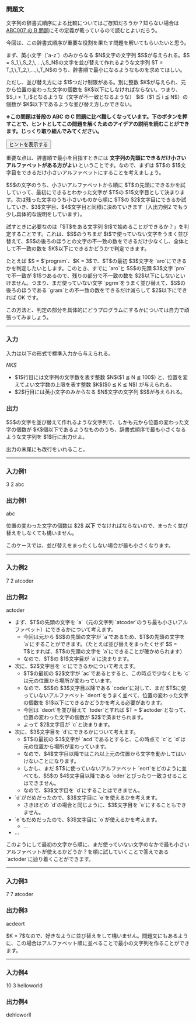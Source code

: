 
<div>

<script>
$(function() {
		$("#hint").on("click", function() {
			$(this).next().slideDown();
		});
	});

</script>

<div>

<div>

<section>

### **問題文**

<p>
文字列の辞書式順序による比較についてはご存知だろうか？知らない場合は <a href="http://abc007.contest.atcoder.jp/tasks/abc007_2">ABC007 の B 問題</a>にその定義が載っているので読むとよいだろう。
</p>

<p>
今回は、この辞書式順序が重要な役割を果たす問題を解いてもらいたいと思う。
</p>

<p>
まず、英小文字（`a-z`）のみからなる $N$文字の文字列 $S$が与えられる。$S = S_1,\,S_2,\,...,\,S_N$の文字を並び替えて作れるような文字列 $T = T_1,\,T_2,\,...,\,T_N$のうち、辞書順で最小になるようなものを求めてほしい。
</p>

<p>
ただし、並び替え方には $1$つだけ制限がある。別に整数 $K$が与えられ、元から位置の変わった文字の個数を $K$以下にしなければならない。つまり、$S_i ≠ T_i$となるような（文字が不一致となるような） $i$（$1 ≦ i ≦ N$）の個数が $K$以下であるような並び替え方しかできない。
</p>

<p>

<strong>
※この問題は普段の ABC の C 問題に比べ難しくなっています。下のボタンを押すことで、ヒントとしてこの問題を解くためのアイデアの説明を読むことができます。じっくり取り組んでみてください。
</strong>

</p>

<button>
ヒントを表示する
</button>

<div>

<p>
重要な点は、辞書順で最小を目指すときには 
	
<strong>
文字列の先頭にできるだけ小さいアルファベットがある方がよい
</strong>
ということです。なので、まずは $T$の $1$文字目をできるだけ小さいアルファベットにすることを考えましょう。

</p>

<p>
$S$の文字のうち、小さいアルファベットから順に $T$の先頭にできるかを試していって、最初にできるとわかった文字が $T$の $1$文字目として決まります。次は残った文字のうち小さいものから順に $T$の $2$文字目にできるか試していき、$3$文字目、$4$文字目と同様に決めていきます（入出力例2 でもう少し具体的な説明をしています）。
</p>

<p>
試すときに必要なのは「$T$をある文字列 $t$で始めることができるか？」を判定することです。これは、$S$のうちまだ $t$で使っていない文字をうまく並び替えて、$S$の後ろのほうとの文字の不一致の数をできるだけ少なくし、全体として不一致の数を $K$以下にできるかどうかで判定できます。
</p>

<p>
たとえば $S = $`program`、$K = 3$で、$T$の最初 $3$文字を `aro`にできるかを判定したいとします。このとき、すでに `aro`と $S$の先頭 $3$文字 `pro`で不一致が $1$つあるので、残りの部分で不一致の数を $2$以下にしないといけません。つまり、まだ使っていない文字 `pgrm`をうまく並び替えて、$S$の後ろのほうである `gram`との不一致の数をできるだけ減らして $2$以下にできれば OK です。
</p>

<p>
この方法と、判定の部分を具体的にどうプログラムにするかについては自力で頑張ってみましょう。
</p>

</div>

</section>

</div>

---

<div>

<div>

<section>

### **入力**

<p>
入力は以下の形式で標準入力から与えられる。
</p>

<div>

$N$$K$$S$
</div>

<ul>

<li>
$1$行目には文字列の文字数を表す整数 $N$($1 ≦ N ≦ 100$) と、位置を変えてよい文字数の上限を表す整数 $K$($0 ≦ K ≦ N$) が与えられる。
</li>

<li>
$2$行目には英小文字のみからなる $N$文字の文字列 $S$が与えられる。
</li>

</ul>

</section>

</div>

<div>

<section>

### **出力**

<p>
$S$の文字を並び替えて作れるような文字列で、しかも元から位置の変わった文字の個数が $K$個以下であるようなもののうち、辞書式順序で最も小さくなるような文字列を $1$行に出力せよ。
</p>

<p>
出力の末尾にも改行をいれること。
</p>

</section>

</div>

</div>

---

<div>

<section>

### **入力例1**

<div>

3 2
abc

</div>

</section>

</div>

<div>

<section>

### **出力例1**

<div>

abc

</div>

<p>
位置の変わった文字の個数は $2$
<strong>
以下
</strong>
でなければならないので、まったく並び替えをしなくても構いません。

</p>

<p>
このケースでは、並び替えをまったくしない場合が最も小さくなります。
</p>

</section>

</div>

---

<div>

<section>

### **入力例2**

<div>

7 2
atcoder

</div>

</section>

</div>

<div>

<section>

### **出力例2**

<div>

actoder

</div>

<ul>

<li>
まず、$T$の先頭の文字を `a`（元の文字列 `atcoder`のうち最も小さいアルファベット）にできるかについて考えます。
		
<ul>

<li>
今回は元から $S$の先頭の文字が `a`であるため、$T$の先頭の文字を `a`にすることができます。（たとえば並び替えをまったくせず $S = T$とすれば、$T$の先頭の文字を `a`にできることが確かめられます）
</li>

<li>
なので、$T$の $1$文字目が `a`に決まります。
</li>

</ul>

</li>

<li>
次に、$2$文字目を `c`にできるかについて考えます。
		
<ul>

<li>
$T$の最初の $2$文字が `ac`であるとすると、この時点で少なくとも `c`は元の位置から場所が変わっています。
</li>

<li>
なので、$S$の $3$文字目以降である `coder`に対して、まだ $T$に使っていないアルファベット `deort`をうまく並べて、位置の変わった文字の個数を $1$以下にできるかどうかを考える必要があります。
</li>

<li>
今回は `deort`を並び替えて `toder`とすれば $T = $`actoder`となって、位置の変わった文字の個数が $2$で済ませられます。
</li>

<li>
よって $2$文字目が `c`と決まります。
</li>

</ul>

</li>

<li>
次に、$3$文字目を `d`にできるかについて考えます。
		
<ul>

<li>
$T$の最初の $3$文字が `acd`であるとすると、この時点で `c`と `d`は元の位置から場所が変わっています。
</li>

<li>
なので、$4$文字目以降ではこれ以上元の位置から文字を動かしてはいけないことになります。
</li>

<li>
しかし、まだ $T$に使っていないアルファベット `eort`をどのように並べても、$S$の $4$文字目以降である `oder`とぴったり一致させることはできません。
</li>

<li>
なので、$3$文字目を `d`にすることはできません。
</li>

</ul>

</li>

<li>
`d`がだめだったので、$3$文字目に `e`を使えるかを考えます。
		
<ul>

<li>
さきほどの `d`の場合と同じように、$3$文字目を `e`にすることもできません。
</li>

</ul>

</li>

<li>
`e`もだめだったので、$3$文字目に `o`が使えるかを考えます。
		
<ul>

<li>
...
</li>

</ul>

</li>

<li>
...
</li>

</ul>

<p>
このようにして最初の文字から順に、まだ使っていない文字のなかで最も小さいアルファベットが使えるかどうか？を順に試していくことで答えである `actoder`に辿り着くことができます。
</p>

</section>

</div>

---

<div>

<section>

### **入力例3**

<div>

7 7
atcoder

</div>

</section>

</div>

<div>

<section>

### **出力例3**

<div>

acdeort

</div>

<p>
$K = 7$なので、好きなように並び替えをして構いません。問題文にもあるように、この場合はアルファベット順に並べることで最小の文字列を作ることができます。
</p>

</section>

</div>

---

<div>

<section>

### **入力例4**

<div>

10 3
helloworld

</div>

</section>

</div>

<div>

<section>

### **出力例4**

<div>

dehloworll

</div>

</section>

</div>

</div>

</div>

